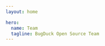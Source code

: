 ```yaml
---
layout: home

hero:
  name: Team
  tagline: BugDuck Open Source Team
---
```


<script setup>
import { VPTeamMembers } from 'vitepress/theme'

const members = [
  {
    avatar: 'https://avatars.githubusercontent.com/u/78635021?v=4',
    name: 'Acbox Liu',
    title: 'Creator',
    links: [
      { icon: 'github', link: 'https://github.com/sheepbox8646' },
      { icon: 'x', link: 'https://twitter.com/AcboxLiu' }
    ]
  },
  {
    avatar: 'https://avatars.githubusercontent.com/u/75195784?v=4',
    name: 'Howard Zhang',
    title: 'Programmer',
    links: [
      { icon: 'github', link: 'https://github.com/Howardzhangdqs' },
    ]
  },
  {
    avatar: 'https://avatars.githubusercontent.com/u/57032603?v=4',
    name: '27Onion Nebell',
    title: 'Programmer',
    links: [
      { icon: 'github', link: 'https://github.com/onion108' },
      { icon: 'x', link: 'https://twitter.com/2Nebell' }
    ]
  },
  // {
  //   avatar: 'https://avatars.githubusercontent.com/u/110272607?v=4',
  //   name: 'PrairieFire2b',
  //   title: 'Programmer',
  //   links: [
  //     { icon: 'github', link: 'https://github.com/PrairieFire2b' },
  //   ]
  // },
  // {
  //   avatar: 'https://avatars.githubusercontent.com/u/73536163?v=4',
  //   name: 'Shizuku',
  //   title: 'Design | Documentation',
  //   links: [
  //     { icon: 'github', link: 'https://github.com/ifshizuku' },
  //     { icon: 'x', link: 'https://twitter.com/ifszk' }
  //   ]
  // },
  {
    avatar: 'https://avatars.githubusercontent.com/u/104210832?v=4',
    name: 'montmorillonite',
    title: 'Programmer | Documentation',
    links: [
      { icon: 'github', link: 'https://github.com/montmorill' },
      {
        icon: { svg: '<svg xmlns="http://www.w3.org/2000/svg" fill="none" viewBox="0 0 18 18"><path fill-rule="evenodd" d="M3.73252 2.67094c-.40023-.3861-.40023-1.02721 0-1.4133.38039-.366956.983-.366956 1.36339 0l2.12132 2.04639c.06026.05815.11146.12207.15358.19004h3.20809c.0422-.06797.0934-.13189.1536-.19004l2.1213-2.04639c.3804-.366956.983-.366956 1.3634 0 .4003.38609.4003 1.0272 0 1.4133l-.8532.82313H14c2.2091 0 4 1.79086 4 4v5.50553c0 2.2091-1.7909 4-4 4H4c-2.20914 0-4-1.7909-4-4V7.49406c0-2.20914 1.79086-3.99999 4-3.99999h.58579l-.85327-.82313ZM4 5.42343c-1.10457 0-2 .89543-2 2v5.64677c0 1.1046.89543 2 2 2h10c1.1046 0 2-.8954 2-2V7.42343c0-1.10457-.8954-2-2-2H4Zm1 3.89404c0-.55228.44772-1 1-1s1 .44772 1 1v.89403c0 .5523-.44772 1-1 1s-1-.4477-1-1v-.89403Zm7-1c-.5523 0-1 .44772-1 1v.89403c0 .5523.4477 1 1 1s1-.4477 1-1v-.89403c0-.55228-.4477-1-1-1Z" clip-rule="evenodd"/></svg>' },
        link: "https://space.bilibili.com/648265393",
      },
      {
        icon: { svg: '<svg xmlns="http://www.w3.org/2000/svg" fill="#50c8fd" viewBox="0 0 24 24"><path fill-rule="evenodd" d="M12.003 2c-2.265 0-6.29 1.364-6.29 7.325v1.195S3.55 14.96 3.55 17.474c0 .665.17 1.025.281 1.025.114 0 .902-.484 1.748-2.072 0 0-.18 2.197 1.904 3.967 0 0-1.77.495-1.77 1.182 0 .686 4.078.43 6.29 0 2.239.425 6.287.687 6.287 0 0-.688-1.768-1.182-1.768-1.182 2.085-1.77 1.905-3.967 1.905-3.967.845 1.588 1.634 2.072 1.746 2.072.111 0 .283-.36.283-1.025 0-2.514-2.166-6.954-2.166-6.954V9.325C18.29 3.364 14.268 2 12.003 2z"/></svg>' },
        link: "https://montmorill.github.io/links/QQ?2696519745",
      },
    ]
  },
  // {
  //   avatar: 'https://avatars.githubusercontent.com/u/29159838?v=4',
  //   name: 'Hydration',
  //   title: 'Programmer',
  //   links: [
  //     { icon: 'github', link: 'https://github.com/hydrati' },
  //     { icon: 'x', link: 'https://twitter.com/hyachano' }
  //   ]
  // },
  {
    avatar: 'https://avatars.githubusercontent.com/u/25446947?v=4',
    name: 'Linesoft',
    title: 'Programmer',
    links: [
      { icon: 'github', link: 'https://github.com/linesoft2' },
      { icon: 'x', link: 'https://twitter.com/linesoft_zyl' }
    ]
  },
  {
    avatar: 'https://avatars.githubusercontent.com/u/84657208?v=4',
    name: 'XiaoDong',
    title: 'Programmer | Documentation',
    links: [
      { icon: 'github', link: 'https://github.com/xiaodong2008' },
      { icon: 'x', link: 'https://twitter.com/dy_xiaodong' }
    ]
  },
  {
    avatar: 'https://avatars.githubusercontent.com/u/51940778?v=4',
    name: 'jiwangyihao',
    title: 'Programmer | Documentation',
    links: [
      { icon: 'github', link: 'https://github.com/jiwangyihao' },
      {
        icon: { svg: '<svg viewBox="0 0 940 940" xmlns="http://www.w3.org/2000/svg"><path d="M410.665 49.79c108.643-20.313 224.414 2.546 317.783 61.449 75.755 47.551 136.848 118.316 172.23 200.536 45.005 102.993 48.62 223.243 10.488 328.933-32.175 90.57-95 169.685-175.336 222.224-73.922 48.874-162.812 74.737-251.396 73.108-96.22-0.56-191.678-34.008-267.636-92.86-81.202-62.315-139.8-153.242-162.506-253.077-22.554-95.762-11.658-198.652 29.63-287.848C143.232 171.62 269.185 74.025 410.665 49.79m-164.34 302.917c-62.772 42.256-88.889 129.415-59.717 199.214 19.193 49.077 63.027 87.565 114.192 100.242 58.751 14.153 122.899-1.833 169.736-39.66 67.762-53.353 105.18-132.977 150.695-204.049 21.179 38.743 43.579 76.876 64.707 115.67-22.298-15.58-43.783-32.176-65.674-48.213-16.75 11.608-34.212 22.197-50.096 35.078 62.162 46.48 124.934 92.147 187.146 138.578 12.627 10.894 35.74 9.774 44.242-5.754 5.6-10.385 4.989-23.826-1.273-33.804-51.47-91.231-102.584-182.667-153.852-274.05-8.756-17.667-36.502-19.347-47.091-2.649-36.25 56.104-66.185 116.23-105.64 170.245-25.76 34.925-56.613 68.933-97.9 85.122-34.467 13.237-75.603 14.154-108.237-4.683-33.702-18.786-56.51-56.358-55.492-95.151 0.102-38.388 23.165-75.094 56.816-93.014 33.092-18.328 73.77-16.495 108.643-4.48 37.674 13.033 66.54 41.695 97.647 65.368 16.443-11.505 34.212-21.483 49.433-34.415-23.774-21.382-49.84-40.932-75.652-60.074-63.69-45.26-156.753-56.51-222.632-9.52z" p-id="3162"></path></svg>' },
        link: "http://www.coolapk.com/u/1399429",
      },
      {
        icon: { svg: '<svg xmlns="http://www.w3.org/2000/svg" fill="none" viewBox="0 0 18 18"><path fill-rule="evenodd" d="M3.73252 2.67094c-.40023-.3861-.40023-1.02721 0-1.4133.38039-.366956.983-.366956 1.36339 0l2.12132 2.04639c.06026.05815.11146.12207.15358.19004h3.20809c.0422-.06797.0934-.13189.1536-.19004l2.1213-2.04639c.3804-.366956.983-.366956 1.3634 0 .4003.38609.4003 1.0272 0 1.4133l-.8532.82313H14c2.2091 0 4 1.79086 4 4v5.50553c0 2.2091-1.7909 4-4 4H4c-2.20914 0-4-1.7909-4-4V7.49406c0-2.20914 1.79086-3.99999 4-3.99999h.58579l-.85327-.82313ZM4 5.42343c-1.10457 0-2 .89543-2 2v5.64677c0 1.1046.89543 2 2 2h10c1.1046 0 2-.8954 2-2V7.42343c0-1.10457-.8954-2-2-2H4Zm1 3.89404c0-.55228.44772-1 1-1s1 .44772 1 1v.89403c0 .5523-.44772 1-1 1s-1-.4477-1-1v-.89403Zm7-1c-.5523 0-1 .44772-1 1v.89403c0 .5523.4477 1 1 1s1-.4477 1-1v-.89403c0-.55228-.4477-1-1-1Z" clip-rule="evenodd"/></svg>' },
        link: "https://space.bilibili.com/449671034",
      },
    ],
  },
]
</script>

<VPTeamMembers :members="members" />
